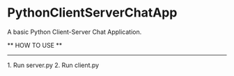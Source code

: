 # PythonClientServerChatApp
A basic Python Client-Server Chat Application.

** HOW TO USE **
<hr>
1. Run server.py
2. Run client.py

